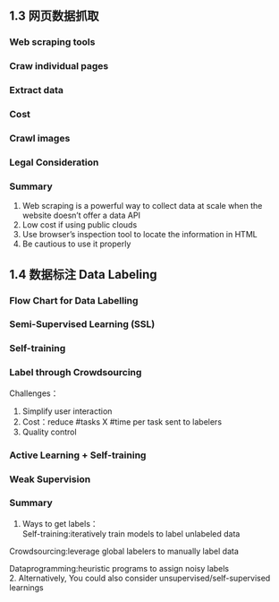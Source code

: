 ## 1.3 网页数据抓取
### Web scraping tools
### Craw individual pages
### Extract data
### Cost
### Crawl images
### Legal Consideration
### Summary
1. Web scraping is a powerful way to collect data at scale when the website doesn’t offer a data API
2. Low cost if using public clouds
3. Use browser’s inspection tool to locate the information in HTML
4. Be cautious to use it properly

## 1.4 数据标注 Data Labeling
### Flow Chart for Data Labelling
### Semi-Supervised Learning (SSL)
### Self-training
### Label through Crowdsourcing
Challenges：
1. Simplify user interaction
2. Cost：reduce #tasks X #time per task sent to labelers
3. Quality control
### Active Learning + Self-training
### Weak Supervision
### Summary
1. Ways to get labels：  
Self-training:iteratively train models to label unlabeled data   

Crowdsourcing:leverage global labelers to manually label data   

Dataprogramming:heuristic programs to assign noisy labels   
2. Alternatively, You could also consider unsupervised/self-supervised learnings